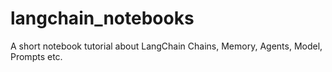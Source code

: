 # langchain_notebooks
A short notebook tutorial about LangChain Chains, Memory, Agents, Model, Prompts etc.
